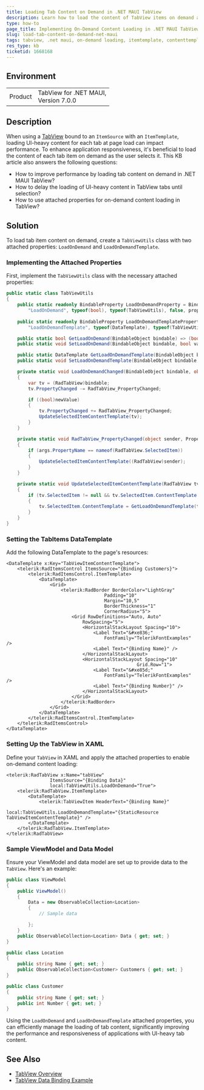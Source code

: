 ```yaml
---
title: Loading Tab Content on Demand in .NET MAUI TabView
description: Learn how to load the content of TabView items on demand as the user selects tabs, improving performance for UI-heavy content in .NET MAUI applications.
type: how-to
page_title: Implementing On-Demand Content Loading in .NET MAUI TabView
slug: load-tab-content-on-demand-net-maui
tags: tabview, .net maui, on-demand loading, itemtemplate, contenttemplate
res_type: kb
ticketid: 1668168
---
```


## Environment

<table>
<tbody>
<tr>
<td>Product</td>
<td>TabView for .NET MAUI, <br />Version 7.0.0</td>
</tr>
</tbody>
</table>

## Description

When using a [TabView](https://docs.telerik.com/devtools/maui/controls/tabview/overview) bound to an `ItemSource` with an `ItemTemplate`, loading UI-heavy content for each tab at page load can impact performance. To enhance application responsiveness, it's beneficial to load the content of each tab item on demand as the user selects it. This KB article also answers the following questions:
- How to improve performance by loading tab content on demand in .NET MAUI TabView?
- How to delay the loading of UI-heavy content in TabView tabs until selection?
- How to use attached properties for on-demand content loading in TabView?

## Solution

To load tab item content on demand, create a `TabViewUtils` class with two attached properties: `LoadOnDemand` and `LoadOnDemandTemplate`. 

### Implementing the Attached Properties

First, implement the `TabViewUtils` class with the necessary attached properties:

```C#
public static class TabViewUtils
{
    public static readonly BindableProperty LoadOnDemandProperty = BindableProperty.CreateAttached(
        "LoadOnDemand", typeof(bool), typeof(TabViewUtils), false, propertyChanged: LoadOnDemandChanged);
        
    public static readonly BindableProperty LoadOnDemandTemplateProperty = BindableProperty.CreateAttached(
        "LoadOnDemandTemplate", typeof(DataTemplate), typeof(TabViewUtils), null);

    public static bool GetLoadOnDemand(BindableObject bindable) => (bool)bindable.GetValue(LoadOnDemandProperty);
    public static void SetLoadOnDemand(BindableObject bindable, bool value) => bindable.SetValue(LoadOnDemandProperty, value);

    public static DataTemplate GetLoadOnDemandTemplate(BindableObject bindable) => (DataTemplate)bindable.GetValue(LoadOnDemandTemplateProperty);
    public static void SetLoadOnDemandTemplate(BindableObject bindable, DataTemplate value) => bindable.SetValue(LoadOnDemandTemplateProperty, value);

    private static void LoadOnDemandChanged(BindableObject bindable, object oldValue, object newValue)
    {
        var tv = (RadTabView)bindable;
        tv.PropertyChanged -= RadTabView_PropertyChanged;

        if ((bool)newValue)
        {
            tv.PropertyChanged += RadTabView_PropertyChanged;
            UpdateSelectedItemContentTemplate(tv);
        }
    }

    private static void RadTabView_PropertyChanged(object sender, PropertyChangedEventArgs args)
    {
        if (args.PropertyName == nameof(RadTabView.SelectedItem))
        {
            UpdateSelectedItemContentTemplate((RadTabView)sender);
        }
    }

    private static void UpdateSelectedItemContentTemplate(RadTabView tv)
    {
        if (tv.SelectedItem != null && tv.SelectedItem.ContentTemplate == null)
        {
            tv.SelectedItem.ContentTemplate = GetLoadOnDemandTemplate(tv.SelectedItem);
        }
    }
}
```

### Setting the TabItems DataTemplate

Add the following DataTemplate to the page's resources:

```XAML
<DataTemplate x:Key="TabViewItemContentTemplate">
    <telerik:RadItemsControl ItemsSource="{Binding Customers}">
        <telerik:RadItemsControl.ItemTemplate>
            <DataTemplate>
                <Grid>
                    <telerik:RadBorder BorderColor="LightGray"
                                    Padding="10"
                                    Margin="10,5"
                                    BorderThickness="1" 
                                    CornerRadius="5">
                        <Grid RowDefinitions="Auto, Auto" 
                            RowSpacing="5">
                            <HorizontalStackLayout Spacing="10">
                                <Label Text="&#xe836;"
                                    FontFamily="TelerikFontExamples" />
                                <Label Text="{Binding Name}" />
                            </HorizontalStackLayout>
                            <HorizontalStackLayout Spacing="10"
                                                Grid.Row="1">
                                <Label Text="&#xe85d;"
                                    FontFamily="TelerikFontExamples" />
                                <Label Text="{Binding Number}" />
                            </HorizontalStackLayout>
                        </Grid>
                    </telerik:RadBorder>
                </Grid>
            </DataTemplate>
        </telerik:RadItemsControl.ItemTemplate>
    </telerik:RadItemsControl>
</DataTemplate>
```

### Setting Up the TabView in XAML

Define your `TabView` in XAML and apply the attached properties to enable on-demand content loading:

```XAML
<telerik:RadTabView x:Name="tabView"
                ItemsSource="{Binding Data}"
                local:TabViewUtils.LoadOnDemand="True">
    <telerik:RadTabView.ItemTemplate>
        <DataTemplate>
            <telerik:TabViewItem HeaderText="{Binding Name}"
                                local:TabViewUtils.LoadOnDemandTemplate="{StaticResource TabViewItemContentTemplate}" />
        </DataTemplate>
    </telerik:RadTabView.ItemTemplate>
</telerik:RadTabView>
```

### Sample ViewModel and Data Model

Ensure your ViewModel and data model are set up to provide data to the `TabView`. Here's an example:

```C#
public class ViewModel
{
    public ViewModel()
    {
        Data = new ObservableCollection<Location>
        {
            // Sample data

        };
    }
    public ObservableCollection<Location> Data { get; set; }
}

public class Location
{
    public string Name { get; set; }
    public ObservableCollection<Customer> Customers { get; set; }
}

public class Customer
{
    public string Name { get; set; }
    public int Number { get; set; }
}
```

Using the `LoadOnDemand` and `LoadOnDemandTemplate` attached properties, you can efficiently manage the loading of tab content, significantly improving the performance and responsiveness of applications with UI-heavy tab content.

## See Also

- [TabView Overview](https://docs.telerik.com/devtools/maui/controls/tabview/overview)
- [TabView Data Binding Example](https://docs.telerik.com/devtools/maui/controls/tabview/datatabinding)
